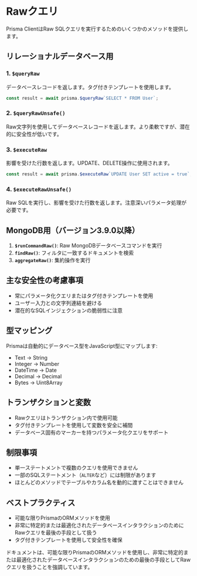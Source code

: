 # Rawクエリ

Prisma ClientはRaw SQLクエリを実行するためのいくつかのメソッドを提供します。

## リレーショナルデータベース用

### 1. `$queryRaw`

データベースレコードを返します。タグ付きテンプレートを使用します。

```typescript
const result = await prisma.$queryRaw`SELECT * FROM User`;
```

### 2. `$queryRawUnsafe()`

Raw文字列を使用してデータベースレコードを返します。より柔軟ですが、潜在的に安全性が低いです。

### 3. `$executeRaw`

影響を受けた行数を返します。UPDATE、DELETE操作に使用されます。

```typescript
const result = await prisma.$executeRaw`UPDATE User SET active = true`;
```

### 4. `$executeRawUnsafe()`

Raw SQLを実行し、影響を受けた行数を返します。注意深いパラメータ処理が必要です。

## MongoDB用（バージョン3.9.0以降）

1. **`$runCommandRaw()`**: Raw MongoDBデータベースコマンドを実行
2. **`findRaw()`**: フィルタに一致するドキュメントを検索
3. **`aggregateRaw()`**: 集約操作を実行

## 主な安全性の考慮事項

- 常にパラメータ化クエリまたはタグ付きテンプレートを使用
- ユーザー入力との文字列連結を避ける
- 潜在的なSQLインジェクションの脆弱性に注意

## 型マッピング

Prismaは自動的にデータベース型をJavaScript型にマップします:
- Text → String
- Integer → Number
- DateTime → Date
- Decimal → Decimal
- Bytes → Uint8Array

## トランザクションと変数

- Rawクエリはトランザクション内で使用可能
- タグ付きテンプレートを使用して変数を安全に補間
- データベース固有のマーカーを持つパラメータ化クエリをサポート

## 制限事項

- 単一ステートメントで複数のクエリを使用できません
- 一部のSQLステートメント（`ALTER`など）には制限があります
- ほとんどのメソッドでテーブルやカラム名を動的に渡すことはできません

## ベストプラクティス

- 可能な限りPrismaのORMメソッドを使用
- 非常に特定的または最適化されたデータベースインタラクションのためにRawクエリを最後の手段として扱う
- タグ付きテンプレートを使用して安全性を確保

ドキュメントは、可能な限りPrismaのORMメソッドを使用し、非常に特定的または最適化されたデータベースインタラクションのための最後の手段としてRawクエリを扱うことを強調しています。
